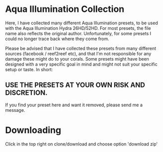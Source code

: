 # Aqua Illumination Collection

Here, I have collected many different Aqua Illumination presets, to be used with the Aqua Illumination Hydra 26HD/52HD.
For most presets, the file name also reflects the original author. Unfortunately, for some presets I could no longer trace back where they come from.

Please be advised that I have collected these presets from many different sources (facebook / reef2reef etc), and that I'm not responsible for any damage these might do to your corals. Some presets might have been designed with a very specific goal in mind and might not suit your specific setup or taste. In short:

## USE THE PRESETS AT YOUR OWN RISK AND DISCRETION.

If you find your preset here and want it removed, please send me a message.

# Downloading
Click in the top right on clone/download and choose option 'download zip'
